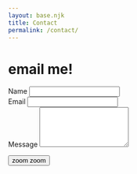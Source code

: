 ```yaml
---
layout: base.njk
title: Contact 
permalink: /contact/
---
```



<div id="header" class="mt-16">
<h1 class="font-montserrat text-center text-sm mb-8 ">email me!</h1> 
</div>

<form
  action="https://formspree.io/f/xyyeyzgo"
  method="POST"
  class="max-w-xl mx-auto space-y-6 bg-white p-6 mb-32"
>
  <div>
    <label for="name" class="block text-sm font-medium text-gray-700">Name</label>
    <input
      type="text"
      name="name"
      id="name"
      required
      class="mt-1 block w-full p-2 border border-gray-300  focus:border-blue-500 focus:ring-blue-500"
    />
  </div>

  <div>
    <label for="email" class="block text-sm font-medium text-gray-700">Email</label>
    <input
      type="email"
      name="email"
      id="email"
      required
      class="mt-1 block w-full p-2  border border-gray-300  focus:border-blue-500 focus:ring-blue-500"
    />
  </div>

  <div>
    <label for="message" class="block p-2 text-sm font-medium text-gray-700">Message</label>
    <textarea
      name="message"
      id="message"
      rows="5"
      required
      class="mt-1 block w-full border border-gray-300  focus:border-blue-500 focus:ring-blue-500"
    ></textarea>
  </div>

  <!-- Optional anti-spam honeypot field -->
  <input type="text" name="_gotcha" style="display: none;" />

  <!-- Optional redirect -->
  <input type="hidden" name="_redirect" value="/thanks/" />

<button
type="submit"
class="w-auto bg-black text-white font-semibold py-2 px-4 rounded hove:bg-blue-700">
zoom zoom
  </button>
</form>

